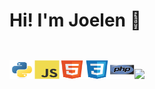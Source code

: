 <h1> Hi! I'm Joelen 👋 </h1>

<div>
  <a href="https://github.com/JoelenCruz">
</div>
  
  ##
  
  </div>
<div  align="left"> 
  <div style="display: inline_block"><br>
  <img align="left" alt="Python" height="30" width="40" src="https://raw.githubusercontent.com/devicons/devicon/master/icons/python/python-original.svg">
  <img align="left" alt="JavaScript" height="30" width="40" src="https://raw.githubusercontent.com/devicons/devicon/master/icons/javascript/javascript-original.svg">
  <img align="left" alt="HTML" height="30" width="40" src="https://raw.githubusercontent.com/devicons/devicon/master/icons/html5/html5-original.svg">
  <img align="left" alt="CSS" height="30" width="40" src="https://raw.githubusercontent.com/devicons/devicon/master/icons/css3/css3-original.svg">
  <img align="left" alt="PHP" height="30" width="40" src="https://raw.githubusercontent.com/devicons/devicon/master/icons/php/php-original.svg">

   
 
  <a href="https://www.linkedin.com/in/joelen-cruz-da-silva-5b2a43113/" target="_blank"><img src="https://img.shields.io/badge/-LinkedIn-%230077B5?style=for-the-badge&logo=linkedin&logoColor=white" target="_blank"></a> 
</div>
 
